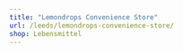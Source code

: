 ```yaml
---
title: "Lemondrops Convenience Store"
url: /leeds/lemondrops-convenience-store/
shop: Lebensmittel
---
```

